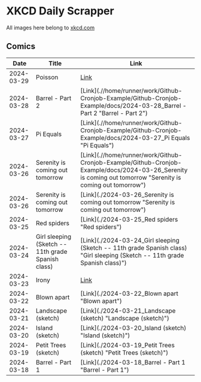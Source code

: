 # XKCD Daily Scrapper

All images here belong to [xkcd.com](https://xkcd.com "xkcd.com")

## Comics

| Date       | Title                | Link                                                             |
| ---------- | -------------------- | ---------------------------------------------------------------- |
| 2024-03-29 | Poisson                        | [Link](.//home/runner/work/Github-Cronjob-Example/Github-Cronjob-Example/docs/2024-03-29_Poisson "Poisson") |
| 2024-03-28 | Barrel - Part 2                | [Link](.//home/runner/work/Github-Cronjob-Example/Github-Cronjob-Example/docs/2024-03-28_Barrel - Part 2 "Barrel - Part 2") |
| 2024-03-27 | Pi Equals                      | [Link](.//home/runner/work/Github-Cronjob-Example/Github-Cronjob-Example/docs/2024-03-27_Pi Equals "Pi Equals") |
| 2024-03-26 | Serenity is coming out tomorrow | [Link](.//home/runner/work/Github-Cronjob-Example/Github-Cronjob-Example/docs/2024-03-26_Serenity is coming out tomorrow "Serenity is coming out tomorrow") |
| 2024-03-26 | Serenity is coming out tomorrow | [Link](./2024-03-26_Serenity is coming out tomorrow "Serenity is coming out tomorrow") |
| 2024-03-25 | Red spiders                    | [Link](./2024-03-25_Red spiders "Red spiders") |
| 2024-03-24 | Girl sleeping (Sketch -- 11th grade Spanish class) | [Link](./2024-03-24_Girl sleeping (Sketch -- 11th grade Spanish class) "Girl sleeping (Sketch -- 11th grade Spanish class)") |
| 2024-03-23 | Irony                          | [Link](./2024-03-23_Irony "Irony") |
| 2024-03-22 | Blown apart          | [Link](./2024-03-22_Blown apart "Blown apart")                   |
| 2024-03-21 | Landscape (sketch)   | [Link](./2024-03-21_Landscape (sketch) "Landscape (sketch)")     |
| 2024-03-20 | Island (sketch)      | [Link](./2024-03-20_Island (sketch) "Island (sketch)")           |
| 2024-03-19 | Petit Trees (sketch) | [Link](./2024-03-19_Petit Trees (sketch) "Petit Trees (sketch)") |
| 2024-03-18 | Barrel - Part 1      | [Link](./2024-03-18_Barrel - Part 1 "Barrel - Part 1")           |
